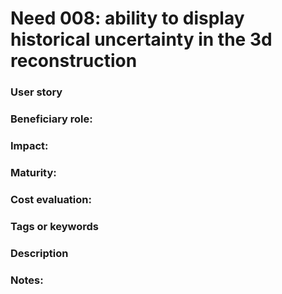 # Need 008: ability to display historical uncertainty in the 3d reconstruction

### User story

### Beneficiary role: 

### Impact: 

### Maturity:

### Cost evaluation:

### Tags or keywords

### Description

### Notes:
